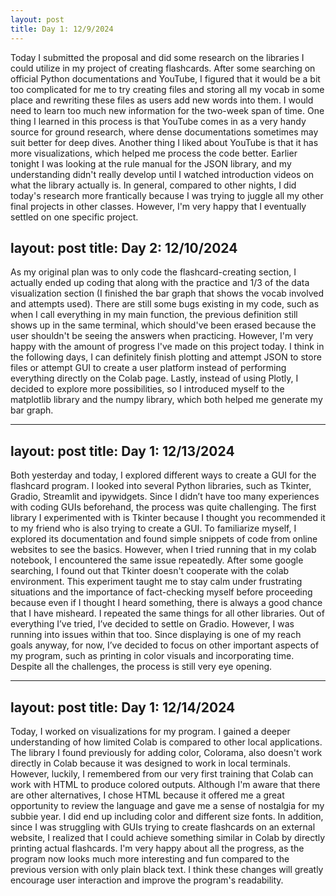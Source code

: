 ```yaml
---
layout: post
title: Day 1: 12/9/2024
---
```


Today I submitted the proposal and did some research on the libraries I could utilize in my project of creating flashcards. After some searching on official Python documentations and YouTube, I figured that it would be a bit too complicated for me to try creating files and storing all my vocab in some place and rewriting these files as users add new words into them. I would need to learn too much new information for the two-week span of time. One thing I learned in this process is that YouTube comes in as a very handy source for ground research, where dense documentations sometimes may suit better for deep dives. Another thing I liked about YouTube is that it has more visualizations, which helped me process the code better. Earlier tonight I was looking at the rule manual for the JSON library, and my understanding didn't really develop until I watched introduction videos on what the library actually is. In general, compared to other nights, I did today's research more frantically because I was trying to juggle all my other final projects in other classes. However, I'm very happy that I eventually settled on one specific project. 

layout: post
title: Day 2: 12/10/2024
---

As my original plan was to only code the flashcard-creating section, I actually ended up coding that along with the practice and 1/3 of the data visualization section (I finished the bar graph that shows the vocab involved and attempts used). There are still some bugs existing in my code, such as when I call everything in my main function, the previous definition still shows up in the same terminal, which should've been erased because the user shouldn't be seeing the answers when practicing. However, I'm very happy with the amount of progress I've made on this project today. I think in the following days, I can definitely finish plotting and attempt JSON to store files or attempt GUI to create a user platform instead of performing everything directly on the Colab page. Lastly, instead of using Plotly, I decided to explore more possibilities, so I introduced myself to the matplotlib library and the numpy library, which both helped me generate my bar graph.

---
layout: post
title: Day 1: 12/13/2024
---
Both yesterday and today, I explored different ways to create a GUI for the flashcard program. I looked into several Python libraries, such as Tkinter, Gradio, Streamlit and ipywidgets. Since I didn’t have too many experiences with coding GUIs beforehand, the process was quite challenging. The first library I experimented with is Tkinter because I thought you recommended it to my friend who is also trying to create a GUI. To familiarize myself, I explored its documentation and found simple snippets of code from online websites to see the basics. However, when I tried running that in my colab notebook, I encountered the same issue repeatedly. After some google searching, I found out that Tkinter doesn't cooperate with the colab environment. This experiment taught me to stay calm under frustrating situations and the importance of fact-checking myself before proceeding because even if I thought I heard something, there is always a good chance that I have misheard. I repeated the same things for all other libraries. Out of everything I’ve tried, I’ve decided to settle on Gradio. However, I was running into issues within that too. Since displaying is one of my reach goals anyway, for now, I’ve decided to focus on other important aspects of my program, such as printing in color visuals and incorporating time. Despite all the challenges, the process is still very eye opening.

---
layout: post
title: Day 1: 12/14/2024
---
Today, I worked on visualizations for my program. I gained a deeper understanding of how limited Colab is compared to other local applications. The library I found previously for adding color, Colorama, also doesn't work directly in Colab because it was designed to work in local terminals. However, luckily, I remembered from our very first training that Colab can work with HTML to produce colored outputs. Although I'm aware that there are other alternatives, I chose HTML because it offered me a great opportunity to review the language and gave me a sense of nostalgia for my subbie year. I did end up including color and different size fonts. In addition, since I was struggling with GUIs trying to create flashcards on an external website, I realized that I could achieve something similar in Colab by directly printing actual flashcards. I'm very happy about all the progress, as the program now looks much more interesting and fun compared to the previous version with only plain black text. I think these changes will greatly encourage user interaction and improve the program's readability. 
